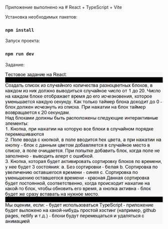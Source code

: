 Приложение выполнено на # React + TypeScript + Vite

Установка необходимых пакетов:

### `npm install`

Запуск проекта:

### `npm run dev`

Задание:

![img.png](img.png)

